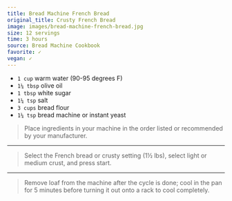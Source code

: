 ```yaml
---
title: Bread Machine French Bread
original_title: Crusty French Bread
image: images/bread-machine-french-bread.jpg
size: 12 servings
time: 3 hours
source: Bread Machine Cookbook
favorite: ✓
vegan: ✓
---
```


* `1 cup` warm water (90-95 degrees F)
* `1¼ tbsp` olive oil
* `1 tbsp` white sugar
* `1¼ tsp` salt 
* `3 cups` bread flour
* `1¼ tsp` bread machine or instant yeast

> Place ingredients in your machine in the order listed or recommended by your manufacturer.

---

> Select the French bread or crusty setting (1½ lbs), select light or medium crust, and press start.

---

> Remove loaf from the machine after the cycle is done; cool in the pan for 5 minutes before turning it out onto a rack to cool completely.
